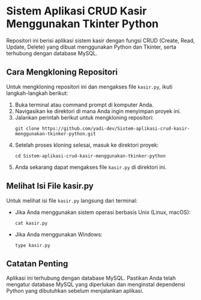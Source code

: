 # Sistem Aplikasi CRUD Kasir Menggunakan Tkinter Python
Repositori ini berisi aplikasi sistem kasir dengan fungsi CRUD (Create, Read, Update, Delete) yang dibuat menggunakan Python dan Tkinter, serta terhubung dengan database MySQL.
## Cara Mengkloning Repositori
Untuk mengkloning repositori ini dan mengakses file `kasir.py`, ikuti langkah-langkah berikut:
1. Buka terminal atau command prompt di komputer Anda.
2. Navigasikan ke direktori di mana Anda ingin menyimpan proyek ini.
3. Jalankan perintah berikut untuk mengkloning repositori:
   ```
   git clone https://github.com/yadi-dev/Sistem-aplikasi-crud-kasir-menggunakan-tkinker-python.git
   ```
4. Setelah proses kloning selesai, masuk ke direktori proyek:
   ```
   cd Sistem-aplikasi-crud-kasir-menggunakan-tkinker-python
   ```
5. Anda sekarang dapat mengakses file `kasir.py` di direktori ini.
## Melihat Isi File kasir.py
Untuk melihat isi file `kasir.py` langsung dari terminal:
- Jika Anda menggunakan sistem operasi berbasis Unix (Linux, macOS):
  ```
  cat kasir.py
  ```
- Jika Anda menggunakan Windows:
  ```
  type kasir.py
  ```
## Catatan Penting
Aplikasi ini terhubung dengan database MySQL. Pastikan Anda telah mengatur database MySQL yang diperlukan dan menginstal dependensi Python yang dibutuhkan sebelum menjalankan aplikasi.
